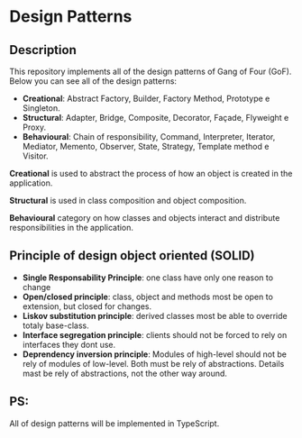 # Design Patterns

## Description
This repository implements all of the design patterns of Gang of Four (GoF). Below you can see all of the design patterns:
- **Creational**: Abstract Factory, Builder, Factory Method, Prototype e Singleton.
- **Structural**: Adapter, Bridge, Composite, Decorator, Façade, Flyweight e Proxy.
- **Behavioural**: Chain of responsibility, Command, Interpreter, Iterator, Mediator, Memento, Observer, State, Strategy, Template method e Visitor.

**Creational** is used to abstract the process of how an object is created in the application.

**Structural** is used in class composition and object composition.

**Behavioural** category on how classes and objects interact and distribute responsibilities in the application.

## Principle of design object oriented (SOLID)
- **Single Responsability Principle**: one class have only one reason to change
- **Open/closed principle**: class, object and methods most be open to extension, but closed for changes.
- **Liskov substitution principle**: derived classes most be able to override totaly base-class.
- **Interface segregation principle**: clients should not be forced to rely on interfaces they dont use.
- **Deprendency inversion principle**: Modules of high-level should not be rely of modules of low-level. Both must be rely of abstractions. Details mast be rely of abstractions, not the other way around.

## PS:
All of design patterns will be implemented in TypeScript.